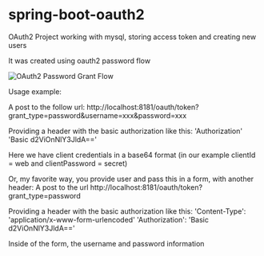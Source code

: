 # spring-boot-oauth2
OAuth2 Project working with mysql, storing access token and creating new users

It was created using oauth2 password flow

![OAuth2 Password Grant Flow](https://docs.apigee.com/api-platform/images/password-grant-flow-diagram.png) 

Usage example:

A post to the follow url:
http://localhost:8181/oauth/token?grant_type=password&username=xxx&password=xxx

Providing a header with the basic authorization like this:
'Authorization' 'Basic d2ViOnNlY3JldA=='

Here we have client credentials in a base64 format (in our example clientId = web and clientPassword = secret)

Or, my favorite way, you provide user and pass this in a form, with another header:
A post to the url http://localhost:8181/oauth/token?grant_type=password

Providing a header with the basic authorization like this:
'Content-Type':  'application/x-www-form-urlencoded'
'Authorization': 'Basic d2ViOnNlY3JldA=='

Inside of the form, the username and password information
